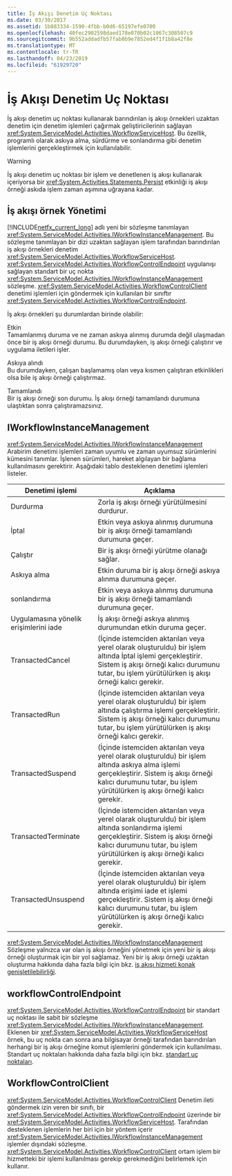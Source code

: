 ```yaml
---
title: İş Akışı Denetim Uç Noktası
ms.date: 03/30/2017
ms.assetid: 1b883334-1590-4fbb-b0d6-65197efe0700
ms.openlocfilehash: 40fec2902598daed178e070b02c1067c308507c9
ms.sourcegitcommit: 9b552addadfb57fab0b9e7852ed4f1f1b8a42f8e
ms.translationtype: MT
ms.contentlocale: tr-TR
ms.lasthandoff: 04/23/2019
ms.locfileid: "61929720"
---
```

# <a name="workflow-control-endpoint"></a>İş Akışı Denetim Uç Noktası
İş akışı denetim uç noktası kullanarak barındırılan iş akışı örnekleri uzaktan denetim için denetim işlemleri çağırmak geliştiricilerinin sağlayan <xref:System.ServiceModel.Activities.WorkflowServiceHost>. Bu özellik, programlı olarak askıya alma, sürdürme ve sonlandırma gibi denetim işlemlerini gerçekleştirmek için kullanılabilir.  
  
> [!WARNING]
>  İş akışı denetim uç noktası bir işlem ve denetlenen iş akışı kullanarak içeriyorsa bir <xref:System.Activities.Statements.Persist> etkinliği iş akışı örneği askıda işlem zaman aşımına uğrayana kadar.  
  
## <a name="workflow-instance-management"></a>İş akışı örnek Yönetimi  
 [!INCLUDE[netfx_current_long](../../../../includes/netfx-current-long-md.md)] adlı yeni bir sözleşme tanımlayan <xref:System.ServiceModel.Activities.IWorkflowInstanceManagement>. Bu sözleşme tanımlayan bir dizi uzaktan sağlayan işlem tarafından barındırılan iş akışı örnekleri denetim <xref:System.ServiceModel.Activities.WorkflowServiceHost>. <xref:System.ServiceModel.Activities.WorkflowControlEndpoint> uygulanışı sağlayan standart bir uç nokta <xref:System.ServiceModel.Activities.IWorkflowInstanceManagement> sözleşme. <xref:System.ServiceModel.Activities.WorkflowControlClient> denetimi işlemleri için göndermek için kullanılan bir sınıftır <xref:System.ServiceModel.Activities.WorkflowControlEndpoint>.  
  
 İş akışı örnekleri şu durumlardan birinde olabilir:  
  
 Etkin  
 Tamamlanmış duruma ve ne zaman askıya alınmış durumda değil ulaşmadan önce bir iş akışı örneği durumu. Bu durumdayken, iş akışı örneği çalıştırır ve uygulama iletileri işler.  
  
 Askıya alındı  
 Bu durumdayken, çalışan başlamamış olan veya kısmen çalıştıran etkinlikleri olsa bile iş akışı örneği çalıştırmaz.  
  
 Tamamlandı  
 Bir iş akışı örneği son durumu. İş akışı örneği tamamlandı durumuna ulaştıktan sonra çalıştıramazsınız.  
  
## <a name="iworkflowinstancemanagement"></a>IWorkflowInstanceManagement  
 <xref:System.ServiceModel.Activities.IWorkflowInstanceManagement> Arabirim denetimi işlemleri zaman uyumlu ve zaman uyumsuz sürümlerini kümesini tanımlar. İşlenen sürümleri, hareket algılayan bir bağlama kullanılmasını gerektirir. Aşağıdaki tablo desteklenen denetimi işlemleri listeler.  
  
|Denetimi işlemi|Açıklama|  
|-----------------------|-----------------|  
|Durdurma|Zorla iş akışı örneği yürütülmesini durdurur.|  
|İptal|Etkin veya askıya alınmış durumuna bir iş akışı örneği tamamlandı durumuna geçer.|  
|Çalıştır|Bir iş akışı örneği yürütme olanağı sağlar.|  
|Askıya alma|Etkin duruma bir iş akışı örneği askıya alınma durumuna geçer.|  
|sonlandırma|Etkin veya askıya alınmış durumuna bir iş akışı örneği tamamlandı durumuna geçer.|  
|Uygulamasına yönelik erişimlerini iade|İş akışı örneği askıya alınmış durumundan etkin duruma geçer.|  
|TransactedCancel|(İçinde istemciden aktarılan veya yerel olarak oluşturuldu) bir işlem altında İptal işlemi gerçekleştirir. Sistem iş akışı örneği kalıcı durumunu tutar, bu işlem yürütülürken iş akışı örneği kalıcı gerekir.|  
|TransactedRun|(İçinde istemciden aktarılan veya yerel olarak oluşturuldu) bir işlem altında çalıştırma işlemi gerçekleştirir. Sistem iş akışı örneği kalıcı durumunu tutar, bu işlem yürütülürken iş akışı örneği kalıcı gerekir.|  
|TransactedSuspend|(İçinde istemciden aktarılan veya yerel olarak oluşturuldu) bir işlem altında askıya alma işlemi gerçekleştirir. Sistem iş akışı örneği kalıcı durumunu tutar, bu işlem yürütülürken iş akışı örneği kalıcı gerekir.|  
|TransactedTerminate|(İçinde istemciden aktarılan veya yerel olarak oluşturuldu) bir işlem altında sonlandırma işlemi gerçekleştirir. Sistem iş akışı örneği kalıcı durumunu tutar, bu işlem yürütülürken iş akışı örneği kalıcı gerekir.|  
|TransactedUnsuspend|(İçinde istemciden aktarılan veya yerel olarak oluşturuldu) bir işlem altında erişimi iade et işlemi gerçekleştirir. Sistem iş akışı örneği kalıcı durumunu tutar, bu işlem yürütülürken iş akışı örneği kalıcı gerekir.|  
  
 <xref:System.ServiceModel.Activities.IWorkflowInstanceManagement> Sözleşme yalnızca var olan iş akışı örneğini yönetmek için yeni bir iş akışı örneği oluşturmak için bir yol sağlamaz. Yeni bir iş akışı örneği uzaktan oluşturma hakkında daha fazla bilgi için bkz. [iş akışı hizmeti konak genişletilebilirliği](../../../../docs/framework/wcf/feature-details/workflow-service-host-extensibility.md).  
  
## <a name="workflowcontrolendpoint"></a>workflowControlEndpoint  
 <xref:System.ServiceModel.Activities.WorkflowControlEndpoint> bir standart uç noktası ile sabit bir sözleşme <xref:System.ServiceModel.Activities.IWorkflowInstanceManagement>. Eklenen bir <xref:System.ServiceModel.Activities.WorkflowServiceHost> örnek, bu uç nokta can sonra ana bilgisayar örneği tarafından barındırılan herhangi bir iş akışı örneğine komut işlemlerini göndermek için kullanılması. Standart uç noktaları hakkında daha fazla bilgi için bkz. [standart uç noktaları](../../../../docs/framework/wcf/feature-details/standard-endpoints.md).  
  
## <a name="workflowcontrolclient"></a>WorkflowControlClient  
 <xref:System.ServiceModel.Activities.WorkflowControlClient> Denetim ileti göndermek izin veren bir sınıfı, bir <xref:System.ServiceModel.Activities.WorkflowControlEndpoint> üzerinde bir <xref:System.ServiceModel.Activities.WorkflowServiceHost>. Tarafından desteklenen işlemlerin her biri için bir yöntem içerir <xref:System.ServiceModel.Activities.IWorkflowInstanceManagement> işlemler dışındaki sözleşme. <xref:System.ServiceModel.Activities.WorkflowControlClient> ortam işlem bir hizmetteki bir işlemi kullanılması gerekip gerekmediğini belirlemek için kullanır.
